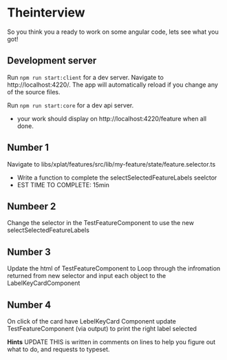 # Theinterview

So you think you a ready to work on some angular code, lets see what you got!

## Development server

Run `npm run start:client` for a dev server. Navigate to http://localhost:4220/. The app will automatically reload if you change any of the source files.

Run `npm run start:core` for a dev api server.

- your work should display on http://localhost:4220/feature when all done.

## Number 1
Navigate to libs/xplat/features/src/lib/my-feature/state/feature.selector.ts

- Write a function to complete the selectSelectedFeatureLabels seelctor
- EST TIME TO COMPLETE: 15min

## Numbeer 2
Change the selector in the TestFeatureComponent to use the new selectSelectedFeatureLabels

## Number 3
Update the html of TestFeatureComponent to Loop through the infromation returned from new selector and input each object to the LabelKeyCardComponent

## Number 4
On click of the card have LebelKeyCard Component update TestFeatureComponent (via output) to print the right label selected

**Hints**
UPDATE THIS is written in comments on lines to help you figure out what to do, and requests to typeset.
